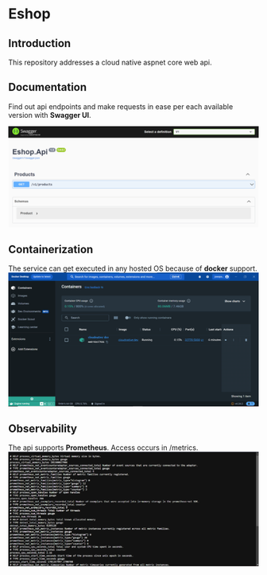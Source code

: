 # Eshop

## Introduction
This repository addresses a cloud native aspnet core web api.

## Documentation
Find out api endpoints and make requests in ease per each available version with <b>Swagger UI</b>.

<img src="./docs/screenshot-swagger-ui.png" />

## Containerization
The service can get executed in any hosted OS because of <b>docker</b> support.
<img src="./docs/screenshot-docker-desktop.png"/>

## Observability
The api supports <b>Prometheus</b>. Access occurs in /metrics.
<img src="./docs/screenshot-metrics-prometheus.png" />